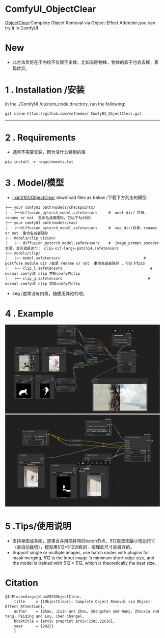 # ComfyUI_ObjectClear
[ObjectClear](https://github.com/zjx0101/ObjectClear):Complete Object Removal via Object-Effect Attention,you can try it in ComfyUI


# New
* 此方法优势在于内绘不仅限于主体，比如去除物体，物体的影子也会去掉，表现优异。

# 1 . Installation /安装

In the ./ComfyUI /custom_node directory, run the following:   
```
git clone https://github.com/smthemex/ ComfyUI_ObjectClear.git
```
---

# 2 . Requirements  
* 通常不需要安装，因为没什么特别的库

```
pip install -r requirements.txt
```

# 3 . Model/模型
* [jixin0101/ObjectClear](https://huggingface.co/jixin0101/ObjectClear/tree/main)  download files as below /下载下方列出的模型:
```
├── your comfyUI path/models/checkpoints/
|   ├──diffusion_pytorch_model.safetensors     #  unet dir/ 目录，rename or not  重命名或者随你，可以下fp16的
├── your comfyUI path/models/vae/
|   ├──diffusion_pytorch_model.safetensors     #  vae dir/目录，rename or not  重命名或者随你
├── models/clip_vision/
|   ├── diffusion_pytorch_model.safetensors    #  image_prompt_encoder 目录，其实就是这个： clip-vit-large-patch14.safetensors
├── models/clip/
|   ├── model.safetensors                                      # postfuse_module dir /目录 rename or not  重命名或者随你 ，可以下fp16 
|   ├── clip_l.safetensors                                        # normal comfyUI clip 常规comfy的clip
|   ├── clip_g.safetensors                                       # normal comfyUI clip 常规comfy的clip

```
* seg /遮罩没有内置，随便用其他的吧。

# 4 . Example
![](https://github.com/smthemex/ComfyUI_ObjectClear/blob/main/example_mult.png)
![](https://github.com/smthemex/ComfyUI_ObjectClear/blob/main/example.png)


# 5 .Tips/使用说明
* 支持单图或多图，遮罩合并用插件带的batch节点，512是垫图最小短边尺寸（会自动裁切），模型用512*512训练的，按理此尺寸是最好的。
* Support single or multiple images, use batch nodes with plugins for mask merging, 512 is the input image ‘s minimum short edge size, and the model is trained with 512 * 512, which is theoretically the best size.

#  Citation
```
@InProceedings{zhao2025ObjectClear,
    title     = {{ObjectClear}: Complete Object Removal via Object-Effect Attention},
    author    = {Zhao, Jixin and Zhou, Shangchen and Wang, Zhouxia and Yang, Peiqing and Loy, Chen Change},
    booktitle = {arXiv preprint arXiv:2505.22636},
    year      = {2025}
    }
```
